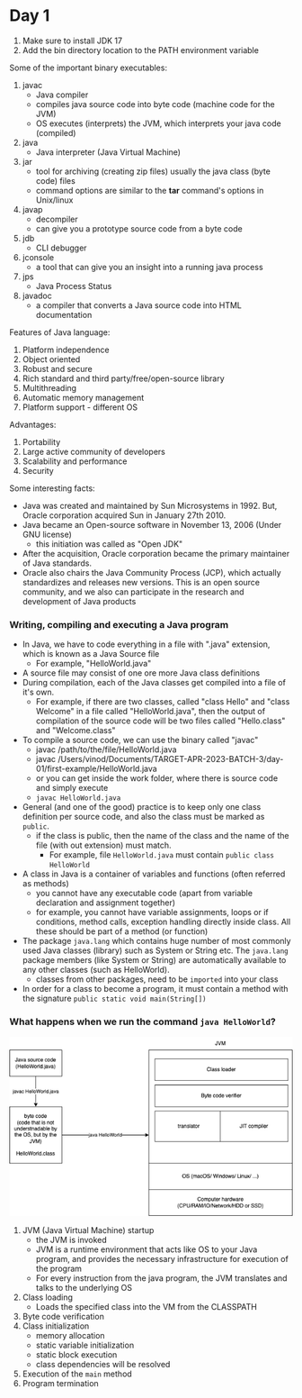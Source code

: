 # Day 1

1. Make sure to install JDK 17
1. Add the bin directory location to the PATH environment variable

Some of the important binary executables:

1. javac
   - Java compiler
   - compiles java source code into byte code (machine code for the JVM)
   - OS executes (interprets) the JVM, which interprets your java code (compiled)
1. java
   - Java interpreter (Java Virtual Machine)
1. jar
   - tool for archiving (creating zip files) usually the java class (byte code) files
   - command options are similar to the **tar** command's options in Unix/linux
1. javap
   - decompiler
   - can give you a prototype source code from a byte code
1. jdb
   - CLI debugger
1. jconsole
   - a tool that can give you an insight into a running java process
1. jps
   - Java Process Status
1. javadoc
   - a compiler that converts a Java source code into HTML documentation

Features of Java language:

1. Platform independence
1. Object oriented
1. Robust and secure
1. Rich standard and third party/free/open-source library
1. Multithreading
1. Automatic memory management
1. Platform support - different OS

Advantages:

1. Portability
1. Large active community of developers
1. Scalability and performance
1. Security

Some interesting facts:

- Java was created and maintained by Sun Microsystems in 1992. But, Oracle corporation acquired Sun in January 27th 2010.
- Java became an Open-source software in November 13, 2006 (Under GNU license)
  - this initiation was called as "Open JDK"
- After the acquisition, Oracle corporation became the primary maintainer of Java standards.
- Oracle also chairs the Java Community Process (JCP), which actually standardizes and releases new versions. This is an open source community, and we also can participate in the research and development of Java products

### Writing, compiling and executing a Java program

- In Java, we have to code everything in a file with ".java" extension, which is known as a Java Source file
  - For example, "HelloWorld.java"
- A source file may consist of one ore more Java class definitions
- During compilation, each of the Java classes get compiled into a file of it's own.
  - For example, if there are two classes, called "class Hello" and "class Welcome" in a file called "HelloWorld.java", then the output of compilation of the source code will be two files called "Hello.class" and "Welcome.class"
- To compile a source code, we can use the binary called "javac"
  - javac /path/to/the/file/HelloWorld.java
  - javac /Users/vinod/Documents/TARGET-APR-2023-BATCH-3/day-01/first-example/HelloWorld.java
  - or you can get inside the work folder, where there is source code and simply execute
  - `javac HelloWorld.java`
- General (and one of the good) practice is to keep only one class definition per source code, and also the class must be marked as `public`.
  - if the class is public, then the name of the class and the name of the file (with out extension) must match.
    - For example, file `HelloWorld.java` must contain `public class HelloWorld`
- A class in Java is a container of variables and functions (often referred as methods)
  - you cannot have any executable code (apart from variable declaration and assignment together)
  - for example, you cannot have variable assignments, loops or if conditions, method calls, exception handling directly inside class. All these should be part of a method (or function)
- The package `java.lang` which contains huge number of most commonly used Java classes (library) such as System or String etc. The `java.lang` package members (like System or String) are automatically available to any other classes (such as HelloWorld).
  - classes from other packages, need to be `imported` into your class
- In order for a class to become a program, it must contain a method with the signature `public static void main(String[])`

### What happens when we run the command `java HelloWorld`?

![](./jvm.dio.png)

1. JVM (Java Virtual Machine) startup
   - the JVM is invoked
   - JVM is a runtime environment that acts like OS to your Java program, and provides the necessary infrastructure for execution of the program
   - For every instruction from the java program, the JVM translates and talks to the underlying OS
1. Class loading
   - Loads the specified class into the VM from the CLASSPATH
1. Byte code verification
1. Class initialization
   - memory allocation
   - static variable initialization
   - static block execution
   - class dependencies will be resolved
1. Execution of the `main` method
1. Program termination